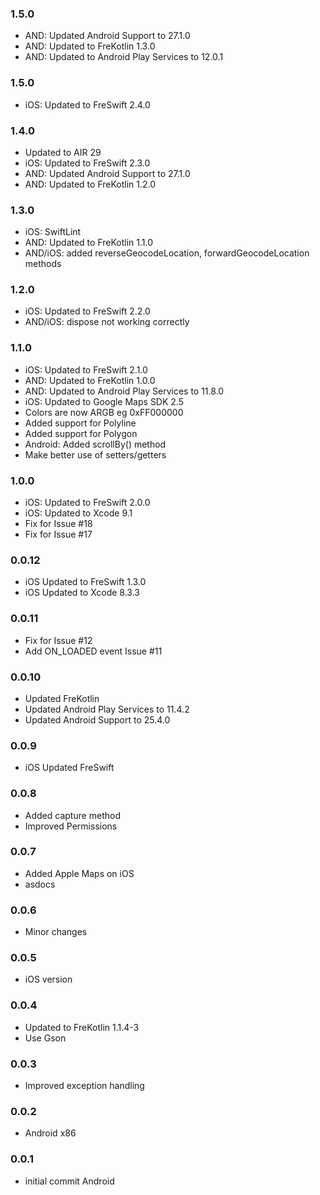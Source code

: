 ### 1.5.0
- AND: Updated Android Support to 27.1.0
- AND: Updated to FreKotlin 1.3.0
- AND: Updated to Android Play Services to 12.0.1

### 1.5.0
- iOS: Updated to FreSwift 2.4.0

### 1.4.0
- Updated to AIR 29
- iOS: Updated to FreSwift 2.3.0
- AND: Updated Android Support to 27.1.0
- AND: Updated to FreKotlin 1.2.0

### 1.3.0
- iOS: SwiftLint
- AND: Updated to FreKotlin 1.1.0
- AND/iOS: added reverseGeocodeLocation, forwardGeocodeLocation methods

### 1.2.0
- iOS: Updated to FreSwift 2.2.0
- AND/iOS: dispose not working correctly

### 1.1.0
- iOS: Updated to FreSwift 2.1.0
- AND: Updated to FreKotlin 1.0.0
- AND: Updated to Android Play Services to 11.8.0
- iOS: Updated to Google Maps SDK 2.5
- Colors are now ARGB eg 0xFF000000
- Added support for Polyline
- Added support for Polygon
- Android: Added scrollBy() method
- Make better use of setters/getters

### 1.0.0
- iOS: Updated to FreSwift 2.0.0
- iOS: Updated to Xcode 9.1
- Fix for Issue #18
- Fix for Issue #17

### 0.0.12
- iOS Updated to FreSwift 1.3.0
- iOS Updated to Xcode 8.3.3

### 0.0.11
- Fix for Issue #12
- Add ON_LOADED event Issue #11

### 0.0.10
- Updated FreKotlin
- Updated Android Play Services to 11.4.2
- Updated Android Support to 25.4.0

### 0.0.9
- iOS Updated FreSwift

### 0.0.8
- Added capture method
- Improved Permissions

### 0.0.7 
- Added Apple Maps on iOS
- asdocs

### 0.0.6 
- Minor changes

### 0.0.5 
- iOS version

### 0.0.4  
- Updated to FreKotlin 1.1.4-3
- Use Gson

### 0.0.3  
- Improved exception handling

### 0.0.2  
- Android x86

### 0.0.1  
- initial commit Android
